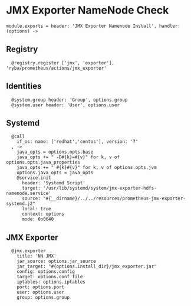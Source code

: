
# JMX Exporter NameNode Check

    module.exports = header: 'JMX Exporter Namenode Install', handler: (options) ->

## Registry

      @registry.register ['jmx', 'exporter'], 'ryba/prometheus/actions/jmx_exporter'

## Identities

      @system.group header: 'Group', options.group
      @system.user header: 'User', options.user

## Systemd

      @call
        if_os: name: ['redhat','centos'], version: '7'
      , ->
        java_opts = options.opts.base
        java_opts += " -D#{k}=#{v}" for k, v of options.opts.java_properties
        java_opts += " #{k}#{v}" for k, v of options.opts.jvm
        options.java_opts = java_opts
        @service.init
          header: 'Systemd Script'
          target: '/usr/lib/systemd/system/jmx-exporter-hdfs-namenode.service'
          source: "#{__dirname}/../../resources/prometheus-jmx-exporter-systemd.j2"
          local: true
          context: options
          mode: 0o0640

## JMX Exporter

      @jmx.exporter
        title: 'NN JMX'
        jar_source: options.jar_source
        jar_target: "#{options.install_dir}/jmx_exporter.jar"
        config: options.config
        target: options.conf_file
        iptables: options.iptables
        port: options.port
        user: options.user
        group: options.group
